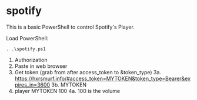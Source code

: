 # spotify

This is a basic PowerShell to control Spotify's Player.

Load PowerShell:

```
. .\spotify.ps1
```

1. Authorization
2. Paste in web browser
3. Get token (grab from after access_token to &token_type)
	3a. https://hxrsmurf.info/#access_token=MYTOKEN&token_type=Bearer&expires_in=3600
	3b. MYTOKEN
4. player MYTOKEN 100
	4a. 100 is the volume
 
